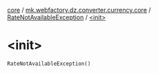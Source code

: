 [core](../../index.md) / [mk.webfactory.dz.converter.currency.core](../index.md) / [RateNotAvailableException](index.md) / [&lt;init&gt;](./-init-.md)

# &lt;init&gt;

`RateNotAvailableException()`